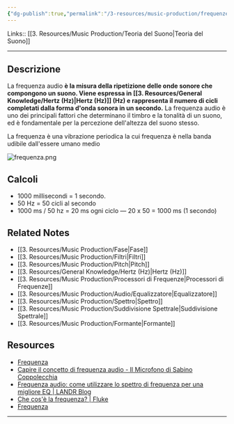 ```yaml
---
{"dg-publish":true,"permalink":"/3-resources/music-production/frequenze/"}
---
```


Links:: [[3. Resources/Music Production/Teoria del Suono\|Teoria del Suono]]

---
## Descrizione

La frequenza audio **è la misura della ripetizione delle onde sonore che compongono un suono. Viene espressa in [[3. Resources/General Knowledge/Hertz (Hz)\|Hertz (Hz)]] (Hz) e rappresenta il numero di cicli completati dalla forma d'onda sonora in un secondo.** La frequenza audio è uno dei principali fattori che determinano il timbro e la tonalità di un suono, ed è fondamentale per la percezione dell'altezza del suono stesso.

La frequenza è una vibrazione periodica la cui frequenza è nella banda udibile dall'essere umano medio

![frequenza.png](/img/user/3.%20Resources/Attachments/frequenza.png)

## Calcoli

- 1000 millisecondi = 1 secondo.
- 50 Hz = 50 cicli al secondo
- 1000 ms / 50 hz = 20 ms ogni ciclo — 20 x 50 = 1000 ms (1 secondo)

## Related Notes

- [[3. Resources/Music Production/Fase\|Fase]]
- [[3. Resources/Music Production/Filtri\|Filtri]]
- [[3. Resources/Music Production/Pitch\|Pitch]]
- [[3. Resources/General Knowledge/Hertz (Hz)\|Hertz (Hz)]]
- [[3. Resources/Music Production/Processori di Frequenze\|Processori di Frequenze]]
- [[3. Resources/Music Production/Audio/Equalizzatore\|Equalizzatore]]
- [[3. Resources/Music Production/Spettro\|Spettro]]
- [[3. Resources/Music Production/Suddivisione Spettrale\|Suddivisione Spettrale]]
- [[3. Resources/Music Production/Formante\|Formante]]


## Resources

- [Frequenza](https://www.youmath.it/lezioni/fisica/cinematica/3244-frequenza.html)
- [Capire il concetto di frequenza audio - Il Microfono di Sabino Coppolecchia](https://www.ilmicrofono.it/blog/frequenze-hertz-b74.html)
- [Frequenza audio: come utilizzare lo spettro di frequenza per una migliore EQ | LANDR Blog](https://blog.landr.com/it/frequenza-audio-come-utilizzare-lo-spettro-di-frequenza-per-una-migliore-equalizzazione/)
- [Che cos'è la frequenza? | Fluke](https://www.fluke.com/it-it/informazioni/blog/tester/che-cose-la-frequenza)
- [Frequenza](https://www.youmath.it/lezioni/fisica/cinematica/3244-frequenza.html)



---
